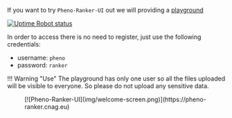 
If you want to try `Pheno-Ranker-UI` out we will providing a [playground](https://pheno-ranker.cnag.eu/)

[![Uptime Robot status](https://img.shields.io/uptimerobot/status/m794601507-a686af3c42ebb3ff3f2673b2)](https://stats.uptimerobot.com/4nrjwuYQPm)

In order to access there is no need to register, just use the following credentials:

- username: `pheno`
- password: `ranker`

!!! Warning "Use"
    The playground has only one user so all the files uploaded will be visible to everyone.
    So please do not upload any sensitive data.

<figure markdown>
 [![Pheno-Ranker-UI](img/welcome-screen.png)](https://pheno-ranker.cnag.eu)
</figure>
